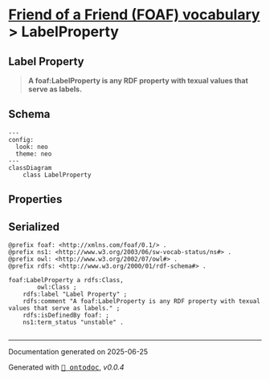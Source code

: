 # [Friend of a Friend (FOAF) vocabulary](../homepage.md) > LabelProperty
<a name="LabelProperty"></a>
## Label Property

> **A foaf:LabelProperty is any RDF property with texual values that serve as labels.**


## Schema

```mermaid
---
config:
  look: neo
  theme: neo
---
classDiagram
    class LabelProperty
```

## Properties



## Serialized

```ttl
@prefix foaf: <http://xmlns.com/foaf/0.1/> .
@prefix ns1: <http://www.w3.org/2003/06/sw-vocab-status/ns#> .
@prefix owl: <http://www.w3.org/2002/07/owl#> .
@prefix rdfs: <http://www.w3.org/2000/01/rdf-schema#> .

foaf:LabelProperty a rdfs:Class,
        owl:Class ;
    rdfs:label "Label Property" ;
    rdfs:comment "A foaf:LabelProperty is any RDF property with texual values that serve as labels." ;
    rdfs:isDefinedBy foaf: ;
    ns1:term_status "unstable" .


```

---

Documentation generated on 2025-06-25

Generated with <kbd>[📑 ontodoc](https://github.com/StephaneBranly/ontodoc)</kbd>, *v0.0.4*